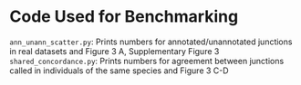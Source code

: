# Code Used for Benchmarking

`ann_unann_scatter.py`: Prints numbers for annotated/unannotated junctions in real datasets and Figure 3 A, Supplementary Figure 3 
`shared_concordance.py`: Prints numbers for agreement between junctions called in individuals of the same species and Figure 3 C-D
